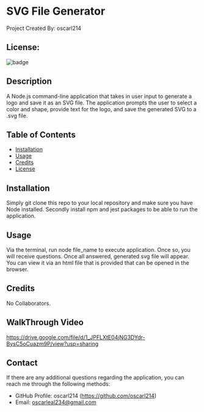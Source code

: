 # SVG File Generator
  Project Created By: oscarl214
## License:
![badge](https://img.shields.io/badge/license-None-green) 
## Description

A Node.js command-line application that takes in user input to generate a logo and save it as an SVG file. The application prompts the user to select a color and shape, provide text for the logo, and save the generated SVG to a .svg file.

## Table of Contents

- [Installation](#installation)
- [Usage](#usage)
- [Credits](#credits)
- [License](#license)

## Installation
Simply git clone this repo  to your local repository and make sure you have Node installed. Secondly install npm and jest packages to be able to run the application.

## Usage

Via the terminal, run node  file_name to execute application. Once so, you will receive questions. Once all answered, generated svg file will appear. You can view it via an html file that is provided that can be opened in the browser.

## Credits

No Collaborators.

## WalkThrough Video

https://drive.google.com/file/d/1_JPFLXtE04jNG3DYdr-BysC5oCuazm9P/view?usp=sharing

## Contact
If there are any additional questions regarding the application, you can reach me through the following methods:
- GitHub Profile: oscarl214 (https://github.com/oscarl214)
- Email: oscarleal234@gmail.com

